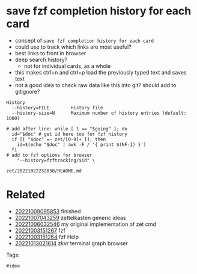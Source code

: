 # save fzf completion history for each card

- concept of `save fzf completion history for each card`
- could use to track which links are most useful?
- best links to front in browser
- deep search history?
  - not for individual cards, as a whole
- this makes ctrl+n and ctrl+p load the previously typed text and saves text
- not a good idea to check raw data like this into git? should add to gitignore?

```
History
  --history=FILE        History file
  --history-size=N      Maximum number of history entries (default: 1000)

# add after line: while [ 1 == "$going" ]; do
  id="$doc" # get id here too for fzf history
  if [[ "$doc" =~ zet/[0-9]+ ]]; then
    id=$(echo "$doc" | awk -F / '{ print $(NF-1) }')
  fi
# add to fzf options for browser
    "--history=fzftracking/$id" \
```

` zet/20221022232030/README.md `

# Related

- [20221009095853](/zet/20221009095853/README.md) finished
- [20221007043259](/zet/20221007043259/README.md) zettelkasten generic ideas
- [20221006032546](/zet/20221006032546/README.md) my original implementation of zet cmd
- [20221003151267](/zet/20221003151267/README.md) fzf
- [20221003151264](/zet/20221003151264/README.md) fzf Help
- [20221013021614](/zet/20221013021614/README.md) zkvr terminal graph browser

Tags:

    #idea
